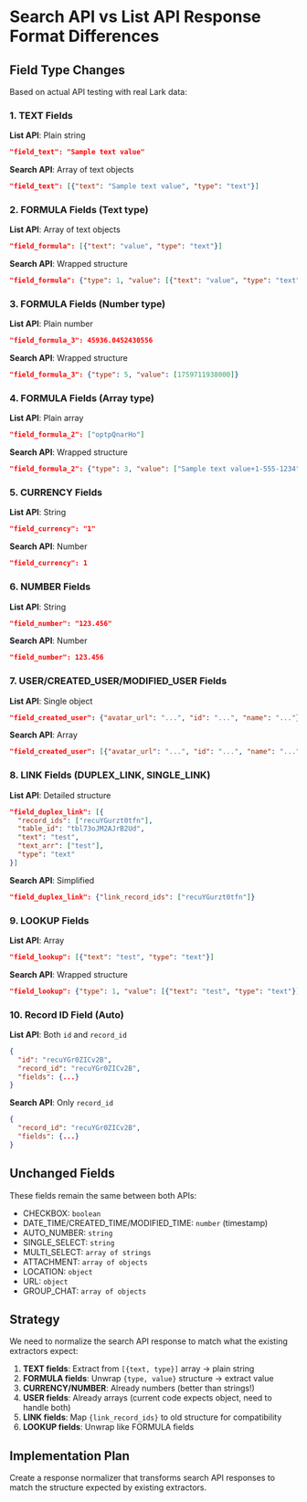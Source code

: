 # Search API vs List API Response Format Differences

## Field Type Changes

Based on actual API testing with real Lark data:

### 1. TEXT Fields
**List API**: Plain string
```json
"field_text": "Sample text value"
```

**Search API**: Array of text objects
```json
"field_text": [{"text": "Sample text value", "type": "text"}]
```

### 2. FORMULA Fields (Text type)
**List API**: Array of text objects
```json
"field_formula": [{"text": "value", "type": "text"}]
```

**Search API**: Wrapped structure
```json
"field_formula": {"type": 1, "value": [{"text": "value", "type": "text"}]}
```

### 3. FORMULA Fields (Number type)
**List API**: Plain number
```json
"field_formula_3": 45936.0452430556
```

**Search API**: Wrapped structure
```json
"field_formula_3": {"type": 5, "value": [1759711938000]}
```

### 4. FORMULA Fields (Array type)
**List API**: Plain array
```json
"field_formula_2": ["optpQnarHo"]
```

**Search API**: Wrapped structure
```json
"field_formula_2": {"type": 3, "value": ["Sample text value+1-555-1234"]}
```

### 5. CURRENCY Fields
**List API**: String
```json
"field_currency": "1"
```

**Search API**: Number
```json
"field_currency": 1
```

### 6. NUMBER Fields
**List API**: String
```json
"field_number": "123.456"
```

**Search API**: Number
```json
"field_number": 123.456
```

### 7. USER/CREATED_USER/MODIFIED_USER Fields
**List API**: Single object
```json
"field_created_user": {"avatar_url": "...", "id": "...", "name": "..."}
```

**Search API**: Array
```json
"field_created_user": [{"avatar_url": "...", "id": "...", "name": "..."}]
```

### 8. LINK Fields (DUPLEX_LINK, SINGLE_LINK)
**List API**: Detailed structure
```json
"field_duplex_link": [{
  "record_ids": ["recuYGurzt0tfn"],
  "table_id": "tbl73oJM2AJrB2Ud",
  "text": "test",
  "text_arr": ["test"],
  "type": "text"
}]
```

**Search API**: Simplified
```json
"field_duplex_link": {"link_record_ids": ["recuYGurzt0tfn"]}
```

### 9. LOOKUP Fields
**List API**: Array
```json
"field_lookup": [{"text": "test", "type": "text"}]
```

**Search API**: Wrapped structure
```json
"field_lookup": {"type": 1, "value": [{"text": "test", "type": "text"}]}
```

### 10. Record ID Field (Auto)
**List API**: Both `id` and `record_id`
```json
{
  "id": "recuYGr0ZICv2B",
  "record_id": "recuYGr0ZICv2B",
  "fields": {...}
}
```

**Search API**: Only `record_id`
```json
{
  "record_id": "recuYGr0ZICv2B",
  "fields": {...}
}
```

## Unchanged Fields

These fields remain the same between both APIs:
- CHECKBOX: `boolean`
- DATE_TIME/CREATED_TIME/MODIFIED_TIME: `number` (timestamp)
- AUTO_NUMBER: `string`
- SINGLE_SELECT: `string`
- MULTI_SELECT: `array of strings`
- ATTACHMENT: `array of objects`
- LOCATION: `object`
- URL: `object`
- GROUP_CHAT: `array of objects`

## Strategy

We need to normalize the search API response to match what the existing extractors expect:

1. **TEXT fields**: Extract from `[{text, type}]` array → plain string
2. **FORMULA fields**: Unwrap `{type, value}` structure → extract value
3. **CURRENCY/NUMBER**: Already numbers (better than strings!)
4. **USER fields**: Already arrays (current code expects object, need to handle both)
5. **LINK fields**: Map `{link_record_ids}` to old structure for compatibility
6. **LOOKUP fields**: Unwrap like FORMULA fields

## Implementation Plan

Create a response normalizer that transforms search API responses to match the structure expected by existing extractors.
